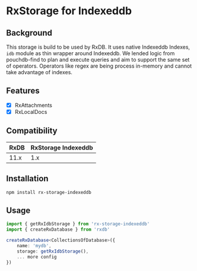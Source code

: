 
# RxStorage for Indexeddb

## Background

This storage is build to be used by RxDB. It uses native Indexeddb Indexes, `idb` module as thin wrapper around Indexeddb. We lended logic from pouchdb-find to plan and execute queries and aim to support the same set of operators. Operators like regex are being process in-memory and cannot take advantage of indexes.

## Features

- [x] RxAttachments
- [x] RxLocalDocs

## Compatibility

| RxDB  | RxStorage Indexeddb |
| ----- | ------------------- |
| 11.x  | 1.x  |

## Installation

```
npm install rx-storage-indexeddb
```

## Usage

```typescript
import { getRxIdbStorage } from 'rx-storage-indexeddb'
import { createRxDatabase } from 'rxdb'

createRxDatabase<CollectionsOfDatabase>({
    name: 'mydb',
    storage: getRxIdbStorage(),
    ... more config
})

```
